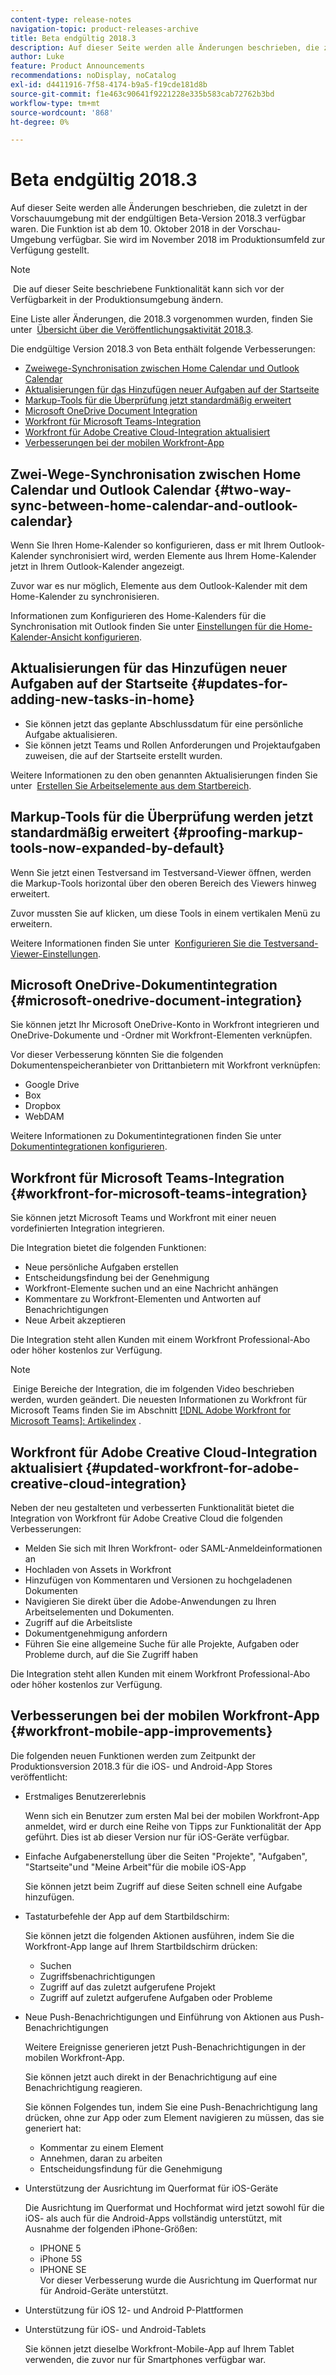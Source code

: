 ```yaml
---
content-type: release-notes
navigation-topic: product-releases-archive
title: Beta endgültig 2018.3
description: Auf dieser Seite werden alle Änderungen beschrieben, die zuletzt in der Vorschauumgebung mit der endgültigen Beta-Version 2018.3 verfügbar waren. Die Funktion ist ab dem 10. Oktober 2018 in der Vorschau-Umgebung verfügbar. Sie wird im November 2018 im Produktionsumfeld zur Verfügung gestellt.
author: Luke
feature: Product Announcements
recommendations: noDisplay, noCatalog
exl-id: d4411916-7f58-4174-b9a5-f19cde181d8b
source-git-commit: f1e463c90641f9221228e335b583cab72762b3bd
workflow-type: tm+mt
source-wordcount: '868'
ht-degree: 0%

---
```


# Beta endgültig 2018.3

Auf dieser Seite werden alle Änderungen beschrieben, die zuletzt in der Vorschauumgebung mit der endgültigen Beta-Version 2018.3 verfügbar waren. Die Funktion ist ab dem 10. Oktober 2018 in der Vorschau-Umgebung verfügbar. Sie wird im November 2018 im Produktionsumfeld zur Verfügung gestellt.

>[!NOTE]
>
> Die auf dieser Seite beschriebene Funktionalität kann sich vor der Verfügbarkeit in der Produktionsumgebung ändern.

Eine Liste aller Änderungen, die 2018.3 vorgenommen wurden, finden Sie unter  [Übersicht über die Veröffentlichungsaktivität 2018.3](../../../../product-announcements/product-releases/quarterly-release-archive/2018.3-release-activity/2018-3-release-activity-overview.md).

Die endgültige Version 2018.3 von Beta enthält folgende Verbesserungen:

* [Zweiwege-Synchronisation zwischen Home Calendar und Outlook Calendar](#two-way-sync-between-home-calendar-and-outlook-calendar)
* [Aktualisierungen für das Hinzufügen neuer Aufgaben auf der Startseite](#updates-for-adding-new-tasks-in-home)
* [Markup-Tools für die Überprüfung jetzt standardmäßig erweitert](#proofing-markup-tools-now-expanded-by-default)
* [Microsoft OneDrive Document Integration](#microsoft-onedrive-document-integration)
* [Workfront für Microsoft Teams-Integration](#workfront-for-microsoft-teams-integration)
* [Workfront für Adobe Creative Cloud-Integration aktualisiert](#updated-workfront-for-adobe-creative-cloud-integration)
* [Verbesserungen bei der mobilen Workfront-App](#workfront-mobile-app-improvements)

## Zwei-Wege-Synchronisation zwischen Home Calendar und Outlook Calendar {#two-way-sync-between-home-calendar-and-outlook-calendar}

Wenn Sie Ihren Home-Kalender so konfigurieren, dass er mit Ihrem Outlook-Kalender synchronisiert wird, werden Elemente aus Ihrem Home-Kalender jetzt in Ihrem Outlook-Kalender angezeigt.

Zuvor war es nur möglich, Elemente aus dem Outlook-Kalender mit dem Home-Kalender zu synchronisieren.

Informationen zum Konfigurieren des Home-Kalenders für die Synchronisation mit Outlook finden Sie unter [Einstellungen für die Home-Kalender-Ansicht konfigurieren](../../../../workfront-basics/using-home/using-the-home-area/configure-home-calendar-view.md).

## Aktualisierungen für das Hinzufügen neuer Aufgaben auf der Startseite {#updates-for-adding-new-tasks-in-home}

* Sie können jetzt das geplante Abschlussdatum für eine persönliche Aufgabe aktualisieren.
* Sie können jetzt Teams und Rollen Anforderungen und Projektaufgaben zuweisen, die auf der Startseite erstellt wurden.

Weitere Informationen zu den oben genannten Aktualisierungen finden Sie unter  [Erstellen Sie Arbeitselemente aus dem Startbereich](../../../../workfront-basics/using-home/using-the-home-area/create-work-items-in-home.md).

## Markup-Tools für die Überprüfung werden jetzt standardmäßig erweitert {#proofing-markup-tools-now-expanded-by-default}

Wenn Sie jetzt einen Testversand im Testversand-Viewer öffnen, werden die Markup-Tools horizontal über den oberen Bereich des Viewers hinweg erweitert.

Zuvor mussten Sie auf klicken, um diese Tools in einem vertikalen Menü zu erweitern.

Weitere Informationen finden Sie unter  [Konfigurieren Sie die Testversand-Viewer-Einstellungen](../../../../review-and-approve-work/proofing/reviewing-proofs-within-workfront/configure-proofing-viewer-settings.md).

## Microsoft OneDrive-Dokumentintegration {#microsoft-onedrive-document-integration}

Sie können jetzt Ihr Microsoft OneDrive-Konto in Workfront integrieren und OneDrive-Dokumente und -Ordner mit Workfront-Elementen verknüpfen.

Vor dieser Verbesserung könnten Sie die folgenden Dokumentenspeicheranbieter von Drittanbietern mit Workfront verknüpfen:

* Google Drive
* Box
* Dropbox
* WebDAM

Weitere Informationen zu Dokumentintegrationen finden Sie unter [Dokumentintegrationen konfigurieren](../../../../administration-and-setup/configure-integrations/configure-document-integrations.md).

## Workfront für Microsoft Teams-Integration {#workfront-for-microsoft-teams-integration}

Sie können jetzt Microsoft Teams und Workfront mit einer neuen vordefinierten Integration integrieren.

Die Integration bietet die folgenden Funktionen:

* Neue persönliche Aufgaben erstellen
* Entscheidungsfindung bei der Genehmigung
* Workfront-Elemente suchen und an eine Nachricht anhängen
* Kommentare zu Workfront-Elementen und Antworten auf Benachrichtigungen
* Neue Arbeit akzeptieren

Die Integration steht allen Kunden mit einem Workfront Professional-Abo oder höher kostenlos zur Verfügung.

>[!NOTE]
>
> Einige Bereiche der Integration, die im folgenden Video beschrieben werden, wurden geändert. Die neuesten Informationen zu Workfront für Microsoft Teams finden Sie im Abschnitt [[!DNL Adobe Workfront for Microsoft Teams]: Artikelindex](../../../../workfront-integrations-and-apps/using-workfront-with-microsoft-teams/use-workfront-with-ms-teams.md) .

## Workfront für Adobe Creative Cloud-Integration aktualisiert {#updated-workfront-for-adobe-creative-cloud-integration}

Neben der neu gestalteten und verbesserten Funktionalität bietet die Integration von Workfront für Adobe Creative Cloud die folgenden Verbesserungen:

* Melden Sie sich mit Ihren Workfront- oder SAML-Anmeldeinformationen an
* Hochladen von Assets in Workfront
* Hinzufügen von Kommentaren und Versionen zu hochgeladenen Dokumenten
* Navigieren Sie direkt über die Adobe-Anwendungen zu Ihren Arbeitselementen und Dokumenten.
* Zugriff auf die Arbeitsliste
* Dokumentgenehmigung anfordern
* Führen Sie eine allgemeine Suche für alle Projekte, Aufgaben oder Probleme durch, auf die Sie Zugriff haben

Die Integration steht allen Kunden mit einem Workfront Professional-Abo oder höher kostenlos zur Verfügung.

## Verbesserungen bei der mobilen Workfront-App {#workfront-mobile-app-improvements}

Die folgenden neuen Funktionen werden zum Zeitpunkt der Produktionsversion 2018.3 für die iOS- und Android-App Stores veröffentlicht:

* Erstmaliges Benutzererlebnis

  Wenn sich ein Benutzer zum ersten Mal bei der mobilen Workfront-App anmeldet, wird er durch eine Reihe von Tipps zur Funktionalität der App geführt. Dies ist ab dieser Version nur für iOS-Geräte verfügbar.

* Einfache Aufgabenerstellung über die Seiten &quot;Projekte&quot;, &quot;Aufgaben&quot;, &quot;Startseite&quot;und &quot;Meine Arbeit&quot;für die mobile iOS-App

  Sie können jetzt beim Zugriff auf diese Seiten schnell eine Aufgabe hinzufügen.

* Tastaturbefehle der App auf dem Startbildschirm:

  Sie können jetzt die folgenden Aktionen ausführen, indem Sie die Workfront-App lange auf Ihrem Startbildschirm drücken:

   * Suchen
   * Zugriffsbenachrichtigungen
   * Zugriff auf das zuletzt aufgerufene Projekt 
   * Zugriff auf zuletzt aufgerufene Aufgaben oder Probleme

* Neue Push-Benachrichtigungen und Einführung von Aktionen aus Push-Benachrichtigungen

  Weitere Ereignisse generieren jetzt Push-Benachrichtigungen in der mobilen Workfront-App.

  Sie können jetzt auch direkt in der Benachrichtigung auf eine Benachrichtigung reagieren.

  Sie können Folgendes tun, indem Sie eine Push-Benachrichtigung lang drücken, ohne zur App oder zum Element navigieren zu müssen, das sie generiert hat:

   * Kommentar zu einem Element
   * Annehmen, daran zu arbeiten
   * Entscheidungsfindung für die Genehmigung

* Unterstützung der Ausrichtung im Querformat für iOS-Geräte

  Die Ausrichtung im Querformat und Hochformat wird jetzt sowohl für die iOS- als auch für die Android-Apps vollständig unterstützt, mit Ausnahme der folgenden iPhone-Größen:

   * IPHONE 5
   * iPhone 5S
   * IPHONE SE\
     Vor dieser Verbesserung wurde die Ausrichtung im Querformat nur für Android-Geräte unterstützt.

* Unterstützung für iOS 12- und Android P-Plattformen
* Unterstützung für iOS- und Android-Tablets

  Sie können jetzt dieselbe Workfront-Mobile-App auf Ihrem Tablet verwenden, die zuvor nur für Smartphones verfügbar war.
